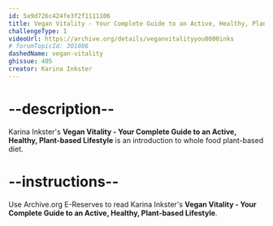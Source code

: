 ```yaml
---
id: 5a9d726c424fe3f2f1111106
title: Vegan Vitality - Your Complete Guide to an Active, Healthy, Plant-based Lifestyle 
challengeType: 1
videoUrl: https://archive.org/details/veganvitalityyou0000inks
# forumTopicId: 301086
dashedName: vegan-vitality
ghissue: 405
creator: Karina Inkster
---
```


# --description--

Karina Inkster's __Vegan Vitality - Your Complete Guide to an Active, Healthy, Plant-based Lifestyle__ is an introduction to whole food plant-based diet.

# --instructions--

Use Archive.org E-Reserves to read Karina Inkster's __Vegan Vitality - Your Complete Guide to an Active, Healthy, Plant-based Lifestyle__. 